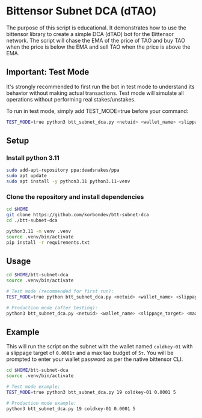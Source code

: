 # Bittensor Subnet DCA (dTAO)

The purpose of this script is educational. It demonstrates how to use the bittensor library to create a simple DCA (dTAO) bot for the Bittensor network. The script will chase the EMA of the price of TAO and buy TAO when the price is below the EMA and sell TAO when the price is above the EMA.

## Important: Test Mode

It's strongly recommended to first run the bot in test mode to understand its behavior without making actual transactions. Test mode will simulate all operations without performing real stakes/unstakes.

To run in test mode, simply add TEST_MODE=true before your command:
```bash
TEST_MODE=true python3 btt_subnet_dca.py <netuid> <wallet_name> <slippage_target> <max_tao_budget>
```

## Setup

### Install python 3.11
```bash
sudo add-apt-repository ppa:deadsnakes/ppa
sudo apt update
sudo apt install -y python3.11 python3.11-venv
```

### Clone the repository and install dependencies
```bash
cd $HOME
git clone https://github.com/korbondev/btt-subnet-dca
cd ./btt-subnet-dca

python3.11 -m venv .venv
source .venv/bin/activate
pip install -r requirements.txt
```

## Usage
```bash
cd $HOME/btt-subnet-dca
source .venv/bin/activate

# Test mode (recommended for first run):
TEST_MODE=true python btt_subnet_dca.py <netuid> <wallet_name> <slippage_target> <max_tao_budget>

# Production mode (after testing):
python3 btt_subnet_dca.py <netuid> <wallet_name> <slippage_target> <max_tao_budget>
```

## Example
This will run the script on the subnet with the wallet named `coldkey-01` with a slippage target of `0.0001τ` and a max tao budget of `5τ`. You will be prompted to enter your wallet password as per the native bittensor CLI.
```bash
cd $HOME/btt-subnet-dca
source .venv/bin/activate

# Test mode example:
TEST_MODE=true python3 btt_subnet_dca.py 19 coldkey-01 0.0001 5

# Production mode example:
python3 btt_subnet_dca.py 19 coldkey-01 0.0001 5
```
